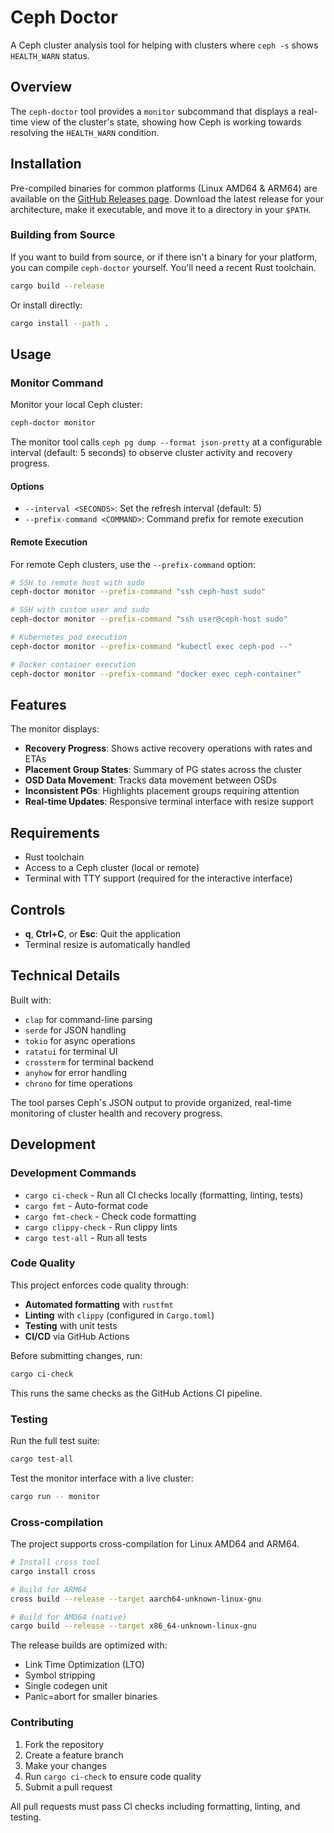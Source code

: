 # Ceph Doctor

A Ceph cluster analysis tool for helping with clusters where `ceph -s` shows `HEALTH_WARN` status.

## Overview

The `ceph-doctor` tool provides a `monitor` subcommand that displays a real-time view of the cluster's state, showing how Ceph is working towards resolving the `HEALTH_WARN` condition.

## Installation

Pre-compiled binaries for common platforms (Linux AMD64 & ARM64) are available on the [GitHub Releases page](https://github.com/oetiker/ceph-doctor/releases/). Download the latest release for your architecture, make it executable, and move it to a directory in your `$PATH`.

### Building from Source

If you want to build from source, or if there isn't a binary for your platform, you can compile `ceph-doctor` yourself. You'll need a recent Rust toolchain.

```bash
cargo build --release
```

Or install directly:

```bash
cargo install --path .
```

## Usage

### Monitor Command

Monitor your local Ceph cluster:

```bash
ceph-doctor monitor
```

The monitor tool calls `ceph pg dump --format json-pretty` at a configurable interval (default: 5 seconds) to observe cluster activity and recovery progress.

#### Options

- `--interval <SECONDS>`: Set the refresh interval (default: 5)
- `--prefix-command <COMMAND>`: Command prefix for remote execution

#### Remote Execution

For remote Ceph clusters, use the `--prefix-command` option:

```bash
# SSH to remote host with sudo
ceph-doctor monitor --prefix-command "ssh ceph-host sudo"

# SSH with custom user and sudo
ceph-doctor monitor --prefix-command "ssh user@ceph-host sudo"

# Kubernetes pod execution
ceph-doctor monitor --prefix-command "kubectl exec ceph-pod --"

# Docker container execution
ceph-doctor monitor --prefix-command "docker exec ceph-container"
```


## Features

The monitor displays:

- **Recovery Progress**: Shows active recovery operations with rates and ETAs
- **Placement Group States**: Summary of PG states across the cluster
- **OSD Data Movement**: Tracks data movement between OSDs
- **Inconsistent PGs**: Highlights placement groups requiring attention
- **Real-time Updates**: Responsive terminal interface with resize support

## Requirements

- Rust toolchain
- Access to a Ceph cluster (local or remote)
- Terminal with TTY support (required for the interactive interface)

## Controls

- **q**, **Ctrl+C**, or **Esc**: Quit the application
- Terminal resize is automatically handled

## Technical Details

Built with:
- `clap` for command-line parsing
- `serde` for JSON handling
- `tokio` for async operations
- `ratatui` for terminal UI
- `crossterm` for terminal backend
- `anyhow` for error handling
- `chrono` for time operations

The tool parses Ceph's JSON output to provide organized, real-time monitoring of cluster health and recovery progress.

## Development

### Development Commands

- `cargo ci-check` - Run all CI checks locally (formatting, linting, tests)
- `cargo fmt` - Auto-format code
- `cargo fmt-check` - Check code formatting
- `cargo clippy-check` - Run clippy lints
- `cargo test-all` - Run all tests

### Code Quality

This project enforces code quality through:
- **Automated formatting** with `rustfmt`
- **Linting** with `clippy` (configured in `Cargo.toml`)
- **Testing** with unit tests
- **CI/CD** via GitHub Actions

Before submitting changes, run:
```bash
cargo ci-check
```

This runs the same checks as the GitHub Actions CI pipeline.

### Testing

Run the full test suite:
```bash
cargo test-all
```

Test the monitor interface with a live cluster:
```bash
cargo run -- monitor
```

### Cross-compilation

The project supports cross-compilation for Linux AMD64 and ARM64.

```bash
# Install cross tool
cargo install cross

# Build for ARM64
cross build --release --target aarch64-unknown-linux-gnu

# Build for AMD64 (native)
cargo build --release --target x86_64-unknown-linux-gnu
```

The release builds are optimized with:
- Link Time Optimization (LTO)
- Symbol stripping
- Single codegen unit
- Panic=abort for smaller binaries

### Contributing

1. Fork the repository
2. Create a feature branch
3. Make your changes
4. Run `cargo ci-check` to ensure code quality
5. Submit a pull request

All pull requests must pass CI checks including formatting, linting, and testing.